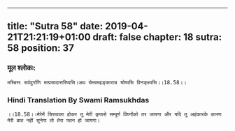 
---
title: "Sutra 58"
date: 2019-04-21T21:21:19+01:00
draft: false
chapter: 18
sutra: 58
position: 37
---
### मूल श्लोकः:
```
मच्चित्तः सर्वदुर्गाणि मत्प्रसादात्तरिष्यसि।अथ चेत्त्वमहङ्कारान्न श्रोष्यसि विनङ्क्ष्यसि।।18.58।।

```

### Hindi Translation By Swami Ramsukhdas
```
।।18.58।।मेरेमें चित्तवाला होकर तू मेरी कृपासे सम्पूर्ण विघ्नोंको तर जायगा और यदि तू अहंकारके कारण मेरी बात नहीं सुनेगा तो तेरा पतन हो जायगा।

```

